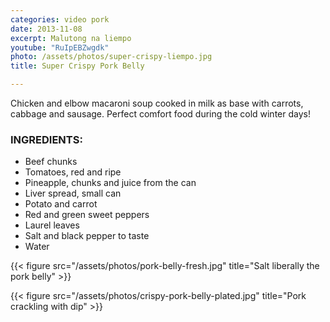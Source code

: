 ```yaml
---
categories: video pork
date: 2013-11-08
excerpt: Malutong na liempo
youtube: "RuIpEBZwgdk"
photo: /assets/photos/super-crispy-liempo.jpg
title: Super Crispy Pork Belly

---
```


Chicken and elbow macaroni soup cooked in milk as base with carrots, cabbage and sausage. Perfect comfort food during the cold winter days!

### INGREDIENTS:
* Beef chunks
* Tomatoes, red and ripe
* Pineapple, chunks and juice from the can
* Liver spread, small can
* Potato and carrot
* Red and green sweet peppers
* Laurel leaves
* Salt and black pepper to taste
* Water

{{< figure src="/assets/photos/pork-belly-fresh.jpg" title="Salt liberally the pork belly" >}}

{{< figure src="/assets/photos/crispy-pork-belly-plated.jpg" title="Pork crackling with dip" >}}

